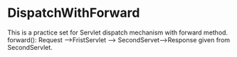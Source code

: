 # DispatchWithForward
This is a practice set for Servlet dispatch mechanism with forward method.
forward():
Request -->FristServlet --> SecondServet-->Response given from SecondServlet.

